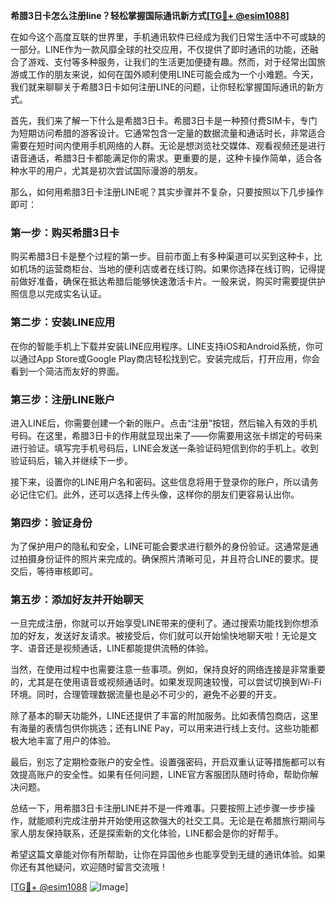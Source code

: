 **希腊3日卡怎么注册line？轻松掌握国际通讯新方式[[TG💪+ @esim1088](https://t.me/s/esim1088)]**

在如今这个高度互联的世界里，手机通讯软件已经成为我们日常生活中不可或缺的一部分。LINE作为一款风靡全球的社交应用，不仅提供了即时通讯的功能，还融合了游戏、支付等多种服务，让我们的生活更加便捷有趣。然而，对于经常出国旅游或工作的朋友来说，如何在国外顺利使用LINE可能会成为一个小难题。今天，我们就来聊聊关于希腊3日卡如何注册LINE的问题，让你轻松掌握国际通讯的新方式。

首先，我们来了解一下什么是希腊3日卡。希腊3日卡是一种预付费SIM卡，专门为短期访问希腊的游客设计。它通常包含一定量的数据流量和通话时长，非常适合需要在短时间内使用手机网络的人群。无论是想浏览社交媒体、观看视频还是进行语音通话，希腊3日卡都能满足你的需求。更重要的是，这种卡操作简单，适合各种水平的用户，尤其是初次尝试国际漫游的朋友。

那么，如何用希腊3日卡注册LINE呢？其实步骤并不复杂，只要按照以下几步操作即可：

### 第一步：购买希腊3日卡

购买希腊3日卡是整个过程的第一步。目前市面上有多种渠道可以买到这种卡，比如机场的运营商柜台、当地的便利店或者在线订购。如果你选择在线订购，记得提前做好准备，确保在抵达希腊后能够快速激活卡片。一般来说，购买时需要提供护照信息以完成实名认证。

### 第二步：安装LINE应用

在你的智能手机上下载并安装LINE应用程序。LINE支持iOS和Android系统，你可以通过App Store或Google Play商店轻松找到它。安装完成后，打开应用，你会看到一个简洁而友好的界面。

### 第三步：注册LINE账户

进入LINE后，你需要创建一个新的账户。点击“注册”按钮，然后输入有效的手机号码。在这里，希腊3日卡的作用就显现出来了——你需要用这张卡绑定的号码来进行验证。填写完手机号码后，LINE会发送一条验证码短信到你的手机上。收到验证码后，输入并继续下一步。

接下来，设置你的LINE用户名和密码。这些信息将用于登录你的账户，所以请务必记住它们。此外，还可以选择上传头像，这样你的朋友们更容易认出你。

### 第四步：验证身份

为了保护用户的隐私和安全，LINE可能会要求进行额外的身份验证。这通常是通过拍摄身份证件的照片来完成的。确保照片清晰可见，并且符合LINE的要求。提交后，等待审核即可。

### 第五步：添加好友并开始聊天

一旦完成注册，你就可以开始享受LINE带来的便利了。通过搜索功能找到你想添加的好友，发送好友请求。被接受后，你们就可以开始愉快地聊天啦！无论是文字、语音还是视频通话，LINE都能提供流畅的体验。

当然，在使用过程中也需要注意一些事项。例如，保持良好的网络连接是非常重要的，尤其是在使用语音或视频通话时。如果发现网速较慢，可以尝试切换到Wi-Fi环境。同时，合理管理数据流量也是必不可少的，避免不必要的开支。

除了基本的聊天功能外，LINE还提供了丰富的附加服务。比如表情包商店，这里有海量的表情包供你挑选；还有LINE Pay，可以用来进行线上支付。这些功能都极大地丰富了用户的体验。

最后，别忘了定期检查账户的安全性。设置强密码，开启双重认证等措施都可以有效提高账户的安全性。如果有任何问题，LINE官方客服团队随时待命，帮助你解决问题。

总结一下，用希腊3日卡注册LINE并不是一件难事。只要按照上述步骤一步步操作，就能顺利完成注册并开始使用这款强大的社交工具。无论是在希腊旅行期间与家人朋友保持联系，还是探索新的文化体验，LINE都会是你的好帮手。

希望这篇文章能对你有所帮助，让你在异国他乡也能享受到无缝的通讯体验。如果你还有其他疑问，欢迎随时留言交流哦！

[[TG💪+ @esim1088](https://t.me/s/esim1088) ![Image](https://i.postimg.cc/4NQfJmqS/Snipaste-2025-05-13-00-14-12.png)]